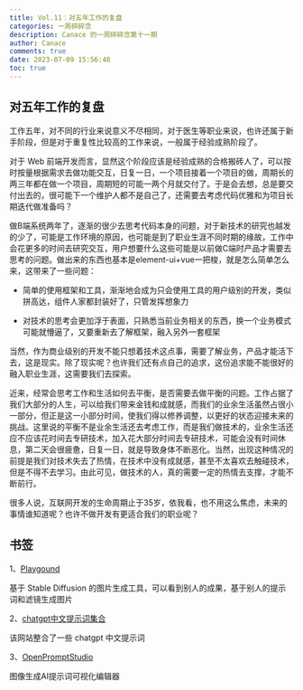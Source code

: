```yaml
---
title: Vol.11：对五年工作的复盘
categories: 一周碎碎念
description: Canace 的一周碎碎念第十一期
author: Canace
comments: true
date: 2023-07-09 15:56:48
toc: true
---
```

## 对五年工作的复盘

工作五年，对不同的行业来说意义不尽相同，对于医生等职业来说，也许还属于新手阶段，但是对于重复性比较高的工作来说，一般属于经验成熟阶段了。

对于 Web 前端开发而言，显然这个阶段应该是经验成熟的合格搬砖人了，可以按时按量根据需求去做功能交互，日复一日，一个项目接着一个项目的做，周期长的两三年都在做一个项目，周期短的可能一两个月就交付了。于是会去想，总是要交付出去的，很可能下一个维护人都不是自己了，还需要去考虑代码优雅和为项目长期迭代做准备吗？

做B端系统两年了，逐渐的很少去思考代码本身的问题，对于新技术的研究也越发的少了，可能是工作环境的原因，也可能是到了职业生涯不同时期的缘故，工作中会花更多的时间去研究交互，用户想要什么这些可能是以前做C端时产品才需要去思考的问题。做出来的东西也基本是element-ui+vue一把梭，就是怎么简单怎么来，这带来了一些问题：

- 简单的使用框架和工具，渐渐地会成为只会使用工具的用户级别的开发，类似拼高达，组件人家都封装好了，只管发挥想象力

- 对技术的思考会更加浮于表面，只熟悉当前业务相关的东西，换一个业务模式可能就懵逼了，又要重新去了解框架，融入另外一套框架

当然，作为商业级别的开发不能只想着技术这点事，需要了解业务，产品才能活下去，这是现实。除了现实呢？也许我们还有点自己的追求，这份追求能不能很好的融入职业生涯，这需要我们去探索。

近来，经常会思考工作和生活如何去平衡，是否需要去做平衡的问题。工作占据了我们大部分的人生，可以给我们带来金钱和成就感，而我们的业余生活虽然占很小一部分，但正是这一小部分时间，使我们得以修养调整，以更好的状态迎接未来的挑战。这里说的平衡不是业余生活还去考虑工作，而是我们做技术的，业余生活还应不应该花时间去专研技术，加入花大部分时间去专研技术，可能会没有时间休息，第二天会很疲惫，日复一日，就是导致身体不断恶化。当然，出现这种情况的前提是我们对技术失去了热情，在技术中没有成就感，甚至不太喜欢去触碰技术，但是不得不去学习。由此可见，做技术的人，真的需要一定的热情去支撑，才能不断前行。

很多人说，互联网开发的生命周期止于35岁，依我看，也不用这么焦虑，未来的事情谁知道呢？也许不做开发有更适合我们的职业呢？

## 书签

1、[Playgound](https://playgroundai.com/feed)

基于 Stable Diffusion 的图片生成工具，可以看到别人的成果，基于别人的提示词和滤镜生成图片

2、[chatgpt中文提示词集合](https://www.quanzhan.co/ai/chatgpt-prompts/)

该网站整合了一些 chatgpt 中文提示词

3、[OpenPromptStudio](https://moonvy.com/apps/ops/)

图像生成AI提示词可视化编辑器